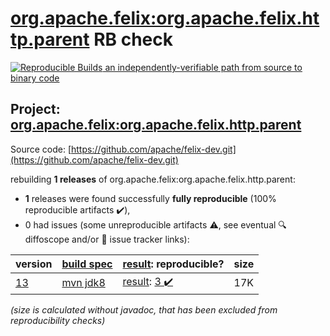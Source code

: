 [org.apache.felix:org.apache.felix.http.parent](https://search.maven.org/artifact/org.apache.felix/org.apache.felix.http.parent/) RB check
=======

[![Reproducible Builds](https://reproducible-builds.org/images/logos/rb.svg) an independently-verifiable path from source to binary code](https://reproducible-builds.org/)

## Project: [org.apache.felix:org.apache.felix.http.parent](https://search.maven.org/artifact/org.apache.felix/org.apache.felix.http.parent/)

Source code: [https://github.com/apache/felix-dev.git](https://github.com/apache/felix-dev.git)

rebuilding **1 releases** of org.apache.felix:org.apache.felix.http.parent:
- **1** releases were found successfully **fully reproducible** (100% reproducible artifacts :heavy_check_mark:),
- 0 had issues (some unreproducible artifacts :warning:, see eventual :mag: diffoscope and/or :memo: issue tracker links):

| version | [build spec](/BUILDSPEC.md) | [result](https://reproducible-builds.org/docs/jvm/): reproducible? | size |
| -- | --------- | ------ | -- |
| [13](https://search.maven.org/artifact/org.apache.felix/org.apache.felix.http.parent/13/pom) | [mvn jdk8](felix-http-parent-13.buildspec) | [result](org.apache.felix.http.parent-13.buildinfo): [3 :heavy_check_mark: ](org.apache.felix.http.parent-13.buildcompare) | 17K |

<i>(size is calculated without javadoc, that has been excluded from reproducibility checks)</i>
